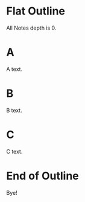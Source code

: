 # Flat Outline <!-- Metadata: type: Outline; created: 2017-02-02 06:31:09; reads: 35; read: 2018-01-07 08:05:58; revision: 36; modified: 2018-01-07 08:06:05; importance: 0/5; urgency: 0/5; progress: 0%; -->
All Notes depth is 0.

# A <!-- Metadata: type: Note; created: 2017-02-02 06:31:09; reads: 35; read: 2018-01-07 08:05:58; revision: 36; modified: 2018-01-07 08:06:05; progress: 0%; -->
A text.

# B <!-- Metadata: type: Note; created: 2017-02-02 06:31:09; reads: 1; read: 2017-02-02 06:31:09; revision: 1; modified: 2017-02-02 06:31:09; progress: 0%; -->
B text.

# C <!-- Metadata: type: Note; created: 2017-02-02 06:31:09; reads: 1; read: 2017-02-02 06:31:09; revision: 1; modified: 2017-02-02 06:31:09; progress: 0%; -->
C text.

# End of Outline <!-- Metadata: type: Note; created: 2017-02-02 06:31:09; reads: 1; read: 2017-02-02 06:31:09; revision: 1; modified: 2017-02-02 06:31:09; progress: 0%; -->
Bye!
